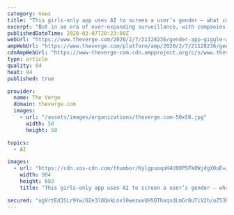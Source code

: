 ```yaml
---
category: news
title: "This girls-only app uses AI to screen a user’s gender — what could go wrong?"
excerpt: "But in an era of ever-expanding surveillance, with companies like Clearview AI identifying people’s faces without their knowledge or consent, an app built on dubious biometric screening and extensive data collection should be cause for concern. While Giggle’s website says the app is “designed to give girls choice, control and connection ..."
publishedDateTime: 2020-02-07T20:23:00Z
webUrl: "https://www.theverge.com/2020/2/7/21128236/gender-app-giggle-women-ai-screen-trans-social"
ampWebUrl: "https://www.theverge.com/platform/amp/2020/2/7/21128236/gender-app-giggle-women-ai-screen-trans-social"
cdnAmpWebUrl: "https://www-theverge-com.cdn.ampproject.org/c/s/www.theverge.com/platform/amp/2020/2/7/21128236/gender-app-giggle-women-ai-screen-trans-social"
type: article
quality: 84
heat: 84
published: true

provider:
  name: The Verge
  domain: theverge.com
  images:
    - url: "/assets/images/organizations/theverge.com-50x50.jpg"
      width: 50
      height: 50

topics:
  - AI

images:
  - url: "https://cdn.vox-cdn.com/thumbor/KylgpuoqoH4U00P5Fk8WjdgX0uE=/0x0:904x683/1400x933/filters:focal(380x270:524x414):no_upscale()/cdn.vox-cdn.com/uploads/chorus_image/image/66274336/giggle_girl_banner_1.0.png"
    width: 904
    height: 683
    title: "This girls-only app uses AI to screen a user’s gender — what could go wrong?"

secured: "ugVrtEd3SLr9Yw/02e3lOQokLnxl0wezwxUH5QThoqsdLmGr8uTiV2h/aZ53RuB7OHZ0sshUEAY6tOvK0WoJV6Tht48x21DqPiS8hr3mz+ylMfnVKjZyr6zsOpJ+bj06bmYzo3ik9TQLAPKpRdpQ4OyXZF2wRmv5bWE6/kMshzNqdDZJxVwBS0raKzV3OgBmpPiFN9OmjfYffmHi7beI04Iw4cy/q2RUcsYoQLZr9D9hkmlIADYu3wh2mTB4eBlzcgwHO7WSDij/Q26c6qeLUjhrhZeLVWoJhmuyKeNeFL9PZw/OSdP/3fHp1/80fSly;n43Eai57LIRpGVaxGCRoLg=="
---
```



